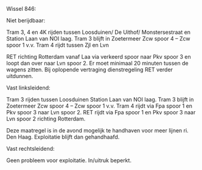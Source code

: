 Wissel 846:

Niet berijdbaar:

Tram 3, 4 en 4K 
rijden tussen Loosduinen/ De Uithof/ Monstersestraat en Station Laan van NOI
laag. 
Tram 3 blijft in Zoetermeer Zcw spoor 4 – Zcw spoor 1 v.v.
Tram 4 rijdt tussen Zjl en Lvn

RET richting Rotterdam vanaf Laa via verkeerd spoor naar Pkv  spoor 3 en loopt
dan over naar Lvn spoor 2.
Er moet minimaal 20 minuten tussen de wagens zitten.
Bij oplopende vertraging dienstregeling RET verder uitdunnen.

Vast linksleidend:

Tram 3
rijden tussen Loosduinen Station Laan van NOI laag. 
Tram 3 blijft in Zoetermeer Zcw spoor 4 – Zcw spoor 1 v.v.
Tram 4 rijdt via Fpa spoor 1 en Pkv spoor 3 naar Lvn spoor 2.
RET rijdt via Fpa spoor 1 en Pkv spoor 3 naar Lvn spoor 2 richting Rotterdam.

Deze maatregel is in de avond mogelijk te handhaven voor meer lijnen ri. Den
Haag.
Exploitatie blijft dan gehandhaafd.

Vast rechtsleidend:

Geen probleem voor exploitatie. In/uitruk beperkt.
